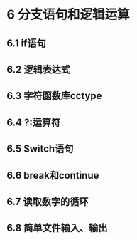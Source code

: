 # 6 分支语句和逻辑运算

## 6.1 if语句

## 6.2 逻辑表达式

## 6.3 字符函数库cctype

## 6.4 ?:运算符

## 6.5 Switch语句

## 6.6 break和continue

## 6.7 读取数字的循环

## 6.8 简单文件输入、输出
